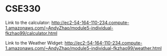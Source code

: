 # CSE330

Link to the calculator: http://ec2-54-164-110-234.compute-1.amazonaws.com/~AndyZhao/module5-individual-fkzhao99/calculator.html

Link to the Weather Widget: http://ec2-54-164-110-234.compute-1.amazonaws.com/~AndyZhao/module5-individual-fkzhao99/weather.html
